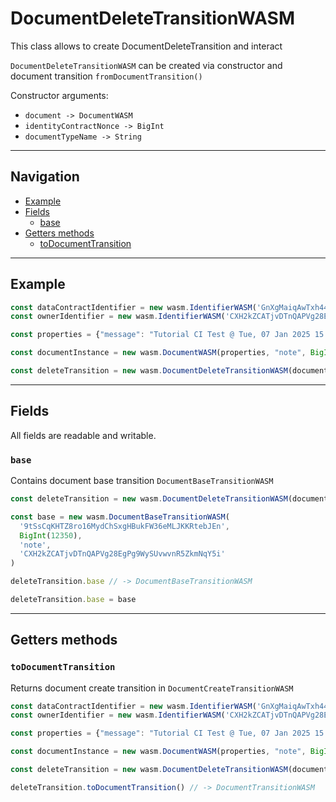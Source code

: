 # DocumentDeleteTransitionWASM

This class allows to create DocumentDeleteTransition and interact

`DocumentDeleteTransitionWASM` can be created via constructor and document transition `fromDocumentTransition()`

Constructor arguments:

- `document -> DocumentWASM`
- `identityContractNonce -> BigInt`
- `documentTypeName -> String`

___

## Navigation

- [Example](#example)
- [Fields](#fields)
  - [base](#base)
- [Getters methods](#getters-methods)
    - [toDocumentTransition](#todocumenttransition)

___

## Example

```js
const dataContractIdentifier = new wasm.IdentifierWASM('GnXgMaiqAwTxh44ccQe8AoCgFvcseHK5CncH3sUorW4X')
const ownerIdentifier = new wasm.IdentifierWASM('CXH2kZCATjvDTnQAPVg28EgPg9WySUvwvnR5ZkmNqY5i')

const properties = {"message": "Tutorial CI Test @ Tue, 07 Jan 2025 15:27:50 GMT"}

const documentInstance = new wasm.DocumentWASM(properties, "note", BigInt(1), dataContractIdentifier, ownerIdentifier)

const deleteTransition = new wasm.DocumentDeleteTransitionWASM(documentInstance, BigInt(1), 'preorder')
```

___

## Fields

All fields are readable and writable.

### `base`

Contains document base transition `DocumentBaseTransitionWASM`

```js
const deleteTransition = new wasm.DocumentDeleteTransitionWASM(documentInstance, BigInt(1), 'preorder')

const base = new wasm.DocumentBaseTransitionWASM(
  '9tSsCqKHTZ8ro16MydChSxgHBukFW36eMLJKKRtebJEn',
  BigInt(12350),
  'note',
  'CXH2kZCATjvDTnQAPVg28EgPg9WySUvwvnR5ZkmNqY5i'
)

deleteTransition.base // -> DocumentBaseTransitionWASM

deleteTransition.base = base 
```

___

## Getters methods

### `toDocumentTransition`

Returns document create transition in `DocumentCreateTransitionWASM`

```js
const dataContractIdentifier = new wasm.IdentifierWASM('GnXgMaiqAwTxh44ccQe8AoCgFvcseHK5CncH3sUorW4X')
const ownerIdentifier = new wasm.IdentifierWASM('CXH2kZCATjvDTnQAPVg28EgPg9WySUvwvnR5ZkmNqY5i')

const properties = {"message": "Tutorial CI Test @ Tue, 07 Jan 2025 15:27:50 GMT"}

const documentInstance = new wasm.DocumentWASM(properties, "note", BigInt(1), dataContractIdentifier, ownerIdentifier)

const deleteTransition = new wasm.DocumentDeleteTransitionWASM(documentInstance, BigInt(1), 'preorder')

deleteTransition.toDocumentTransition() // -> DocumentTransitionWASM
```

